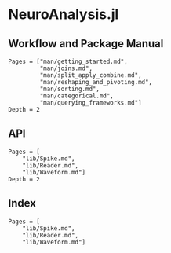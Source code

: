 # NeuroAnalysis.jl

## Workflow and Package Manual

```@contents
Pages = ["man/getting_started.md",
         "man/joins.md",
         "man/split_apply_combine.md",
         "man/reshaping_and_pivoting.md",
         "man/sorting.md",
         "man/categorical.md",
         "man/querying_frameworks.md"]
Depth = 2
```

## API

```@contents
Pages = [
    "lib/Spike.md", 
    "lib/Reader.md",
    "lib/Waveform.md"]
Depth = 2
```

## Index

```@index
Pages = [
    "lib/Spike.md", 
    "lib/Reader.md",
    "lib/Waveform.md"]
```